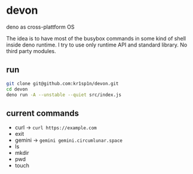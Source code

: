 # devon
deno as cross-plattform OS

The idea is to have most of the busybox commands in some kind of shell inside deno runtime.
I try to use only runtime API and standard library. No third party modules.

## run

```bash
git clone git@github.com:kr1sp1n/devon.git
cd devon
deno run -A --unstable --quiet src/index.js
```

## current commands

* curl -> `curl https://example.com`
* exit
* gemini -> `gemini gemini.circumlunar.space`
* ls
* mkdir
* pwd
* touch